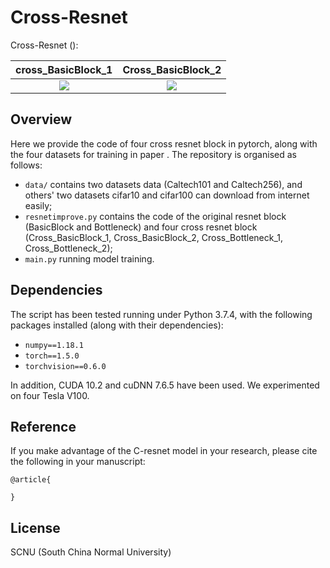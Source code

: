 # Cross-Resnet
Cross-Resnet ():

cross_BasicBlock_1            |  Cross_BasicBlock_2
:-------------------------:|:-------------------------:
![](https://github.com/FrankXu0808/Cross_resnet/blob/master/readme_images/1-198x1200.png?raw=true)  |  ![](https://github.com/FrankXu0808/Cross_resnet/blob/master/readme_images/1-198x1200.png?raw=true)

## Overview
Here we provide the code of four cross resnet block in pytorch, along with the four datasets for training in paper . The repository is organised as follows:
- `data/` contains two datasets data (Caltech101 and Caltech256), and others' two datasets cifar10 and cifar100 can download from internet easily;
- `resnetimprove.py` contains the code of the  original resnet block (BasicBlock and Bottleneck) and four cross resnet block (Cross_BasicBlock_1, Cross_BasicBlock_2, Cross_Bottleneck_1, Cross_Bottleneck_2);
- `main.py` running model training.



## Dependencies

The script has been tested running under Python 3.7.4, with the following packages installed (along with their dependencies):

- `numpy==1.18.1`
- `torch==1.5.0`
- `torchvision==0.6.0`

In addition, CUDA 10.2 and cuDNN 7.6.5 have been used. We experimented on four Tesla V100.

## Reference
If you make advantage of the C-resnet model in your research, please cite the following in your manuscript:

```
@article{
  
}
```

## License
SCNU (South China Normal University)
